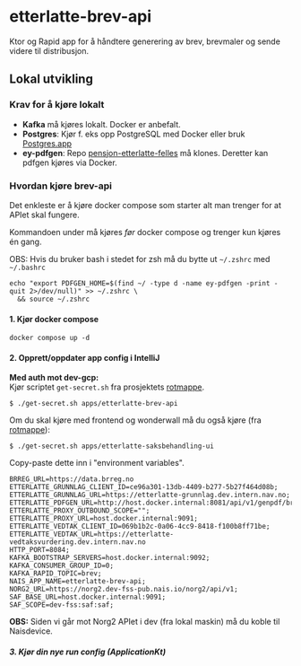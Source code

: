 # etterlatte-brev-api

Ktor og Rapid app for å håndtere generering av brev, brevmaler og sende videre til distribusjon.


## Lokal utvikling

### Krav for å kjøre lokalt
- **Kafka** må kjøres lokalt. Docker er anbefalt.
- **Postgres**: Kjør f. eks opp PostgreSQL med Docker eller bruk [Postgres.app](https://postgresapp.com/)
- **ey-pdfgen**: Repo [pensjon-etterlatte-felles](https://github.com/navikt/pensjon-etterlatte-felles) må klones. Deretter kan pdfgen kjøres via Docker.  

### Hvordan kjøre brev-api

Det enkleste er å kjøre docker compose som starter alt man trenger for at APIet skal fungere.  

Kommandoen under må kjøres _før_ docker compose og trenger kun kjøres én gang.

OBS: Hvis du bruker bash i stedet for zsh må du bytte ut `~/.zshrc` med `~/.bashrc`  

```shell
echo "export PDFGEN_HOME=$(find ~/ -type d -name ey-pdfgen -print -quit 2>/dev/null)" >> ~/.zshrc \
  && source ~/.zshrc
```


#### 1. Kjør docker compose

```shell
docker compose up -d
```

#### 2. Opprett/oppdater app config i IntelliJ

**Med auth mot dev-gcp:** \
Kjør scriptet `get-secret.sh` fra prosjektets [rotmappe](../..). 

`$ ./get-secret.sh apps/etterlatte-brev-api`

Om du skal kjøre med frontend og wonderwall må du også kjøre (fra [rotmappe](../..)): 

`$ ./get-secret.sh apps/etterlatte-saksbehandling-ui`

Copy-paste dette inn i "environment variables".

```
BRREG_URL=https://data.brreg.no
ETTERLATTE_GRUNNLAG_CLIENT_ID=ce96a301-13db-4409-b277-5b27f464d08b;
ETTERLATTE_GRUNNLAG_URL=https://etterlatte-grunnlag.dev.intern.nav.no;
ETTERLATTE_PDFGEN_URL=http://host.docker.internal:8081/api/v1/genpdf/brev;
ETTERLATTE_PROXY_OUTBOUND_SCOPE="";
ETTERLATTE_PROXY_URL=host.docker.internal:9091;
ETTERLATTE_VEDTAK_CLIENT_ID=069b1b2c-0a06-4cc9-8418-f100b8ff71be;
ETTERLATTE_VEDTAK_URL=https://etterlatte-vedtaksvurdering.dev.intern.nav.no
HTTP_PORT=8084;
KAFKA_BOOTSTRAP_SERVERS=host.docker.internal:9092;
KAFKA_CONSUMER_GROUP_ID=0;
KAFKA_RAPID_TOPIC=brev;
NAIS_APP_NAME=etterlatte-brev-api;
NORG2_URL=https://norg2.dev-fss-pub.nais.io/norg2/api/v1;
SAF_BASE_URL=host.docker.internal:9091;
SAF_SCOPE=dev-fss:saf:saf;
```

**OBS:** Siden vi går mot Norg2 APIet i dev (fra lokal maskin) må du koble til Naisdevice.

##### 3. Kjør din nye run config (ApplicationKt)
